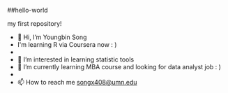 ##hello-world

my first repository!

- 👋 Hi, I’m Youngbin Song
- I'm learning R via Coursera now : )
- 
- 👀 I’m interested in learning statistic tools
- 🌱 I’m currently learning MBA course and looking for data analyst job : )
- 
- 📫 How to reach me songx408@umn.edu

<!---
song910226/song910226 is a ✨ special ✨ repository because its `README.md` (this file) appears on your GitHub profile.
You can click the Preview link to take a look at your changes.
--->
